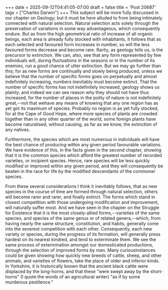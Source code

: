 +++
date = 2025-09-12T04:41:05-07:00
draft = false
title = 'Post 20687'
tags = ["Charles Darwin"]
+++
This subject will be more fully discussed in our chapter on Geology; but it must be here alluded to from being intimately connected with natural selection. Natural selection acts solely through the preservation of variations in some way advantageous, which consequently endure. But as from the high geometrical ratio of increase of all organic beings, each area is already fully stocked with inhabitants, it follows that as each selected and favoured form increases in number, so will the less favoured forms decrease and become rare. Rarity, as geology tells us, is the precursor to extinction. We can, also, see that any form represented by few individuals will, during fluctuations in the seasons or in the number of its enemies, run a good chance of utter extinction. But we may go further than this; for as new forms are continually and slowly being produced, unless we believe that the number of specific forms goes on perpetually and almost indefinitely increasing, numbers inevitably must become extinct. That the number of specific forms has not indefinitely increased, geology shows us plainly; and indeed we can see reason why they should not have thus increased, for the number of places in the polity of nature is not indefinitely great,--not that wehave any means of knowing that any one region has as yet got its maximum of species. Probably no region is as yet fully stocked, for at the Cape of Good Hope, where more species of plants are crowded together than in any other quarter of the world, some foreign plants have become naturalised, without causing, as far as we know, the extinction of any natives.

Furthermore, the species which are most numerous in individuals will have the best chance of producing within any given period favourable variations. We have evidence of this, in the facts given in the second chapter, showing that it is the common species which afford the greatest number of recorded varieties, or incipient species. Hence, rare species will be less quickly modified or improved within any given period, and they will consequently be beaten in the race for life by the modified descendants of the commoner species.

From these several considerations I think it inevitably follows, that as new species in the course of time are formed through natural selection, others will become rarer and rarer, and finally extinct. The forms which stand in closest competition with those undergoing modification and improvement, will naturally suffer most. And we have seen in the chapter on the Struggle for Existence that it is the most closely-allied forms,--varieties of the same species, and species of the same genus or of related genera,--which, from having nearly the same structure, constitution, and habits, generally come into the severest competition with each other. Consequently, each new variety or species, during the progress of its formation, will generally press hardest on its nearest kindred, and tend to exterminate them. We see the same process of extermination amongst our domesticated productions, through the selection of improved forms by man. Many curiousinstances could be given showing how quickly new breeds of cattle, sheep, and other animals, and varieties of flowers, take the place of older and inferior kinds. In Yorkshire, it is historically known that the ancient black cattle were displaced by the long-horns, and that these "were swept away by the short-horns" (I quote the words of an agricultural writer) "as if by some murderous pestilence."
